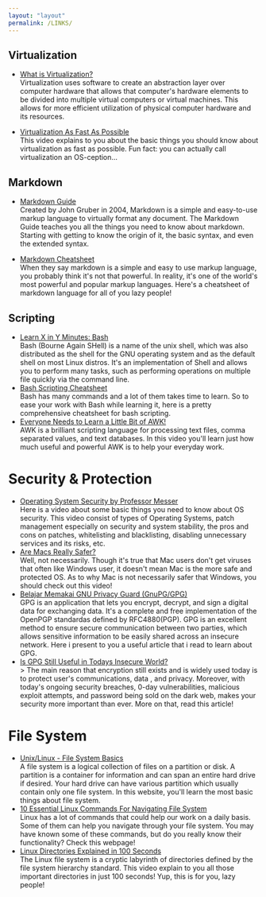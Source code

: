 ```yaml
---
layout: "layout"
permalink: /LINKS/
---
```

## Virtualization
- [What is Virtualization?](https://www.ibm.com/cloud/learn/virtualization-a-complete-guide)<br>
Virtualization uses software to create an abstraction layer over computer 
hardware that allows that computer's hardware elements to be divided into 
multiple virtual computers or virtual machines. This allows for more 
efficient utilization of physical computer hardware and its resources.

- [Virtualization As Fast As Possible](https://www.youtube.com/watch?v=XItj08D5KPk&ab_channel=Techquickie)<br>
This video explains to you about the basic things you should know about
virtualization as fast as possible. Fun fact: you can actually call 
virtualization an OS-ception...

## Markdown
- [Markdown Guide](https://www.markdownguide.org/)<br>
Created by John Gruber in 2004, Markdown is a simple and easy-to-use markup 
language to virtually format any document. The Markdown Guide teaches you all 
the things you need to know about markdown. Starting with getting to know the 
origin of it, the basic syntax, and even the extended syntax. 

- [Markdown Cheatsheet](https://github.com/adam-p/markdown-here/wiki/Markdown-Cheatsheet)<br>
When they say markdown is a simple and easy to use markup language, you 
probably think it's not that powerful. In reality, it's one of the world's most 
powerful and popular markup languages. Here's a cheatsheet of markdown language 
for all of you lazy people!

## Scripting
- [Learn X in Y Minutes: Bash](https://learnxinyminutes.com/docs/bash/)<br>
Bash (Bourne Again SHell) is a name of the unix shell, 
which was also distributed as the shell for the GNU operating system and 
as the default shell on most Linux distros. It's an implementation of Shell and allows you
 to perform many tasks, such as performing operations on multiple file quickly via 
the command line.
- [Bash Scripting Cheatsheet](https://devhints.io/bash)<br>
Bash has many commands and a lot of them takes time to learn. So to ease your work with 
Bash while learning it, here is a pretty comprehensive cheatsheet for bash scripting.
- [Everyone Needs to Learn a Little Bit of AWK!](https://www.youtube.com/watch?v=jJ02kEETw70&list=PLnAWK3S-acHImBbPLscsnlQMrdlXBz5PY&index=73&ab_channel=GaryExplains)<br>
AWK is a brilliant scripting language for processing text files, comma separated values, and text databases.
In this video you'll learn just how much useful and powerful AWK is to help your everyday work.

# Security & Protection
- [Operating System Security by Professor Messer](https://www.youtube.com/watch?v=fAhvVqw_dus&ab_channel=ProfessorMesser)<br>
Here is a video about some basic things you need to know about OS security. This video consist of types of Operating 
Systems, patch management especially on security and system stability, the pros and cons on patches, whitelisting and 
blacklisting, disabling unnecessary services and its risks, etc.
- [Are Macs Really Safer?](https://www.youtube.com/watch?v=-PIPMndlTqA&ab_channel=Techquickie)<br>
Well, not necessarily. Though it's true that Mac users don't get viruses that often like Windows user, it doesn't 
mean Mac is the more safe and protected OS. As to why Mac is not necessarily safer that Windows, you should check
out this video!
- [Belajar Memakai GNU Privacy Guard (GnuPG/GPG)](https://medium.com/kode-dan-kodean/belajar-memakai-gnu-privacy-guard-gnupg-gpg-3944e19dba91)<br>
GPG is an application that lets you encrypt, decrypt, and sign a digital data for exchanging data.
It's a complete and free implementation of the OpenPGP standardas defined by RFC4880(PGP).
GPG is an excellent method to ensure secure communication between two parties, which allows sensitive information 
to be easily shared across an insecure network. Here i present to you a useful article that i read to learn about GPG.
- [Is GPG Still Useful in Todays Insecure World?](https://www.liquidweb.com/kb/is-gpg-still-useful-in-todays-insecure-world/)<br>>
The main reason that encryption still exists and is widely used today is to protect user's communications, data , and 
privacy. Moreover, with today's ongoing security breaches, 0-day vulnerabilities, malicious exploit attempts, and 
password being sold on the dark web, makes your security more important than ever. More on that, read this article!

# File System
- [Unix/Linux - File System Basics](https://www.tutorialspoint.com/unix/unix-file-system.htm)<br>
A file system is a logical collection of files on a partition or disk. A partition is a container for 
information and can span an entire hard drive if desired. Your hard drive can have various partition 
which usually contain only one file system. In this website, you'll learn the most basic things 
about file system.
- [10 Essential Linux Commands For Navigating File System](https://www.lifewire.com/linux-commands-for-navigating-file-system-4027320)<br>
Linux has a lot of commands that could help our work on a daily basis. Some of them can help you 
navigate through your file system. You may have known some of these commands, but do you really know their functionality? 
Check this webpage!
- [Linux Directories Explained in 100 Seconds](https://www.youtube.com/watch?v=42iQKuQodW4&ab_channel=Fireship)<br>
The Linux file system is a cryptic labyrinth of directories defined by the file system hierarchy standard. 
This video explain to you all those important directories in just 100 seconds! Yup, this is for you, 
lazy people!
